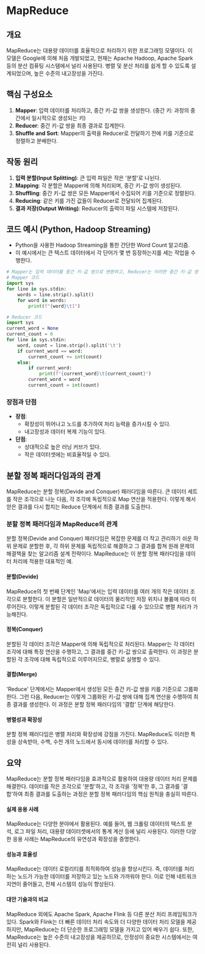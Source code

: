 # MapReduce

## 개요
MapReduce는 대용량 데이터를 효율적으로 처리하기 위한 프로그래밍 모델이다. 이 모델은 Google에 의해 처음 개발되었고, 현재는 Apache Hadoop, Apache Spark 등의 분산 컴퓨팅 시스템에서 널리 사용된다. 병렬 및 분산 처리를 쉽게 할 수 있도록 설계되었으며, 높은 수준의 내고장성을 가진다.

## 핵심 구성요소
1. **Mapper**: 입력 데이터를 처리하고, 중간 키-값 쌍을 생성한다. (중간 키: 과정의 중간에서 일시적으로 생성되는 키)
2. **Reducer**: 중간 키-값 쌍을 최종 결과로 집계한다.
3. **Shuffle and Sort**: Mapper의 출력을 Reducer로 전달하기 전에 키를 기준으로 정렬하고 분배한다.

## 작동 원리
1. **입력 분할(Input Splitting)**: 큰 입력 파일은 작은 '분할'로 나뉜다.
2. **Mapping**: 각 분할은 Mapper에 의해 처리되며, 중간 키-값 쌍이 생성된다.
3. **Shuffling**: 중간 키-값 쌍은 모든 Mapper에서 수집되어 키를 기준으로 정렬된다.
4. **Reducing**: 같은 키를 가진 값들이 Reducer로 전달되어 집계된다.
5. **결과 저장(Output Writing)**: Reducer의 출력이 파일 시스템에 저장된다.

## 코드 예시 (Python, Hadoop Streaming)

- Python을 사용한 Hadoop Streaming을 통한 간단한 Word Count 알고리즘. 
- 이 예시에서는 큰 텍스트 데이터에서 각 단어가 몇 번 등장하는지를 세는 작업을 수행한다.

```python
# Mapper는 입력 데이터를 중간 키-값 쌍으로 변환하고, Reducer는 이러한 중간 키-값 쌍을 최종 결과로 집계
# Mapper 코드
import sys
for line in sys.stdin:
    words = line.strip().split()
    for word in words:
        print(f"{word}\t1")

# Reducer 코드
import sys
current_word = None
current_count = 0
for line in sys.stdin:
    word, count = line.strip().split('\t')
    if current_word == word:
        current_count += int(count)
    else:
        if current_word:
            print(f"{current_word}\t{current_count}")
        current_word = word
        current_count = int(count)
```

### 장점과 단점
- **장점**: 
  - 확장성이 뛰어나고 노드를 추가하여 처리 능력을 증가시킬 수 있다.
  - 내고장성과 데이터 복제 기능이 있다.
- **단점**: 
  - 상대적으로 높은 러닝 커브가 있다.
  - 작은 데이터셋에는 비효율적일 수 있다.

## 분할 정복 패러다임과의 관계
MapReduce는 분할 정복(Devide and Conquer) 패러다임을 따른다. 큰 데이터 세트를 작은 조각으로 나눈 다음, 각 조각에 독립적으로 Map 연산을 적용한다. 이렇게 해서 얻은 결과를 다시 합치는 Reduce 단계에서 최종 결과를 도출한다.

### 분할 정복 패러다임과 MapReduce의 관계

분할 정복(Devide and Conquer) 패러다임은 복잡한 문제를 더 작고 관리하기 쉬운 하위 문제로 분할한 후, 각 하위 문제를 독립적으로 해결하고 그 결과를 합쳐 원래 문제의 해결책을 찾는 알고리즘 설계 전략이다. MapReduce는 이 분할 정복 패러다임을 데이터 처리에 적용한 대표적인 예.

#### 분할(Devide)
MapReduce의 첫 번째 단계인 'Map'에서는 입력 데이터를 여러 개의 작은 데이터 조각으로 분할한다. 이 분할은 일반적으로 데이터의 물리적인 저장 위치나 볼륨에 따라 이루어진다. 이렇게 분할된 각 데이터 조각은 독립적으로 다룰 수 있으므로 병렬 처리가 가능해진다.

#### 정복(Conquer)
분할된 각 데이터 조각은 Mapper에 의해 독립적으로 처리된다. Mapper는 각 데이터 조각에 대해 특정 연산을 수행하고, 그 결과를 중간 키-값 쌍으로 출력한다. 이 과정은 분할된 각 조각에 대해 독립적으로 이루어지므로, 병렬로 실행할 수 있다.

#### 결합(Merge)
'Reduce' 단계에서는 Mapper에서 생성된 모든 중간 키-값 쌍을 키를 기준으로 그룹화한다. 그런 다음, Reducer는 이렇게 그룹화된 키-값 쌍에 대해 집계 연산을 수행하여 최종 결과를 생성한다. 이 과정은 분할 정복 패러다임의 '결합' 단계에 해당한다.

#### 병렬성과 확장성
분할 정복 패러다임은 병렬 처리와 확장성에 강점을 가진다. MapReduce도 이러한 특성을 상속받아, 수백, 수천 개의 노드에서 동시에 데이터를 처리할 수 있다.

## 요약
MapReduce는 분할 정복 패러다임을 효과적으로 활용하여 대용량 데이터 처리 문제를 해결한다. 데이터를 작은 조각으로 '분할'하고, 각 조각을 '정복'한 후, 그 결과를 '결합'하여 최종 결과를 도출하는 과정은 분할 정복 패러다임의 핵심 원칙을 충실히 따른다.

#### 실제 응용 사례
MapReduce는 다양한 분야에서 활용된다. 예를 들어, 웹 크롤링 데이터의 텍스트 분석, 로그 파일 처리, 대용량 데이터셋에서의 통계 계산 등에 널리 사용된다. 이러한 다양한 응용 사례는 MapReduce의 유연성과 확장성을 증명한다.

#### 성능과 효율성
MapReduce는 데이터 로컬리티를 최적화하여 성능을 향상시킨다. 즉, 데이터를 처리하는 노드가 가능한 데이터를 저장하고 있는 노드와 가까워야 한다. 이로 인해 네트워크 지연이 줄어들고, 전체 시스템의 성능이 향상된다.

#### 대안 기술과의 비교
MapReduce 외에도 Apache Spark, Apache Flink 등 다른 분산 처리 프레임워크가 있다. Spark와 Flink는 더 빠른 데이터 처리 속도와 더 다양한 데이터 처리 모델을 제공하지만, MapReduce는 더 단순한 프로그래밍 모델을 가지고 있어 배우기 쉽다. 또한, MapReduce는 높은 수준의 내고장성을 제공하므로, 안정성이 중요한 시스템에서는 여전히 널리 사용된다.